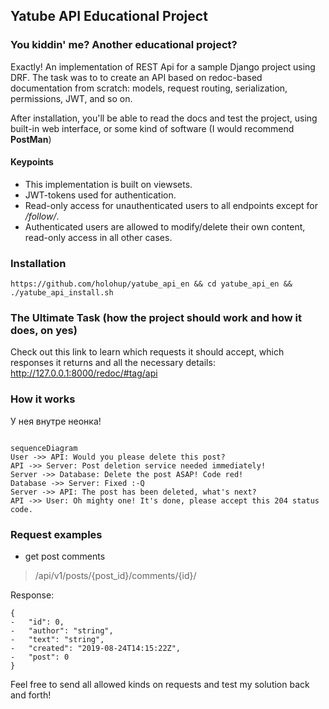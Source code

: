 
## Yatube API Educational Project
### You kiddin' me? Another educational project?

Exactly! An implementation of REST Api for a sample Django project using DRF. The task was to to create an API based on redoc-based documentation from scratch: models, request routing, serialization, permissions, JWT, and so on.

After installation, you'll be able to read the docs and test the project, using built-in web interface, or some kind of software (I would recommend **PostMan**)

#### Keypoints

- This implementation is built on viewsets.
- JWT-tokens used for authentication.
- Read-only access for unauthenticated users to all endpoints except for _/follow/_.
- Authenticated users are allowed to modify/delete their own content, read-only access in all other cases.

### Installation

```
https://github.com/holohup/yatube_api_en && cd yatube_api_en && ./yatube_api_install.sh
```

### The Ultimate Task (how the project should work and how it does, on yes)

Check out this link to learn which requests it should accept, which responses it returns and all the necessary details:
http://127.0.0.1:8000/redoc/#tag/api

### How it works
 У нея внутре неонка!
```mermaid

sequenceDiagram
User ->> API: Would you please delete this post?
API ->> Server: Post deletion service needed immediately!
Server ->> Database: Delete the post ASAP! Code red!
Database ->> Server: Fixed :-Q
Server ->> API: The post has been deleted, what's next?
API ->> User: Oh mighty one! It's done, please accept this 204 status code.
```

### Request examples

- get post comments

> /api/v1/posts/{post_id}/comments/{id}/

Response:
```
{
-   "id": 0,   
-   "author": "string", 
-   "text": "string",  
-   "created": "2019-08-24T14:15:22Z",  
-   "post": 0
}
```

Feel free to send all allowed kinds on requests and test my solution back and forth!